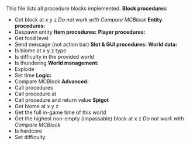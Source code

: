 This file lists all procedure blocks implemented.
**Block procedures:**
- Get block at x y z *Do not work with Compare MCBlock*
**Entity procedures:**
- Despawn entity
**Item procedures:**
**Player procedures:**
- Get food level
- Send message (not action bar)
**Slot & GUI procedures:**
**World data:**
- Is biome at x y z type
- Is difficulty in the provided world
- Is thundering
**World management:**
- Explode
- Set time
**Logic:**
- Compare MCBlock
**Advanced:**
- Call procedures
- Call procedure at
- Call procedure and return value
**Spigot**
- Get biome at x y z
- Get the full in-game time of this world
- Get the highest non-empty (impassable) block at x z *Do not work with Compare MCBlock*
- Is hardcore
- Set difficulty

